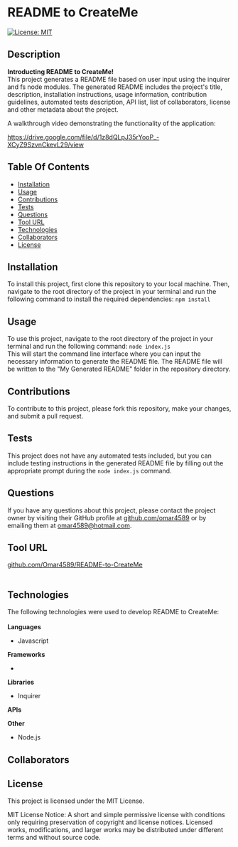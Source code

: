 # README to CreateMe

[![License: MIT](https://img.shields.io/badge/License-MIT-blue)](https://opensource.org/licenses/MIT)

## Description

<strong>Introducting README to CreateMe!</strong><br>
This project generates a README file based on user input using the inquirer and fs node modules. The generated README includes the project's title, description, installation instructions, usage information, contribution guidelines, automated tests description, API list, list of collaborators, license and other metadata about the project.<br>

A walkthrough video demonstrating the functionality of the application:

https://drive.google.com/file/d/1z8dQLpJ35rYooP_-XCyZ9SzvnCkevL29/view

## Table Of Contents

- [Installation](#installation)
- [Usage](#usage)
- [Contributions](#contributions)
- [Tests](#tests)
- [Questions](#questions)
- [Tool URL](#toolurl)
- [Technologies](#technologies)
- [Collaborators](#collaborators)
- [License](#license)

## Installation <a id="installation"></a>

To install this project, first clone this repository to your local machine. Then, navigate to the root directory of the project in your terminal and run the following command to install the required dependencies: `npm install`

## Usage <a id="usage"></a>

To use this project, navigate to the root directory of the project in your terminal and run the following command: `node index.js` <br> This will start the command line interface where you can input the necessary information to generate the README file. The README file will be written to the "My Generated README" folder in the repository directory.

## Contributions <a id="contributions"></a>

To contribute to this project, please fork this repository, make your changes, and submit a pull request.

## Tests <a id="tests"></a>

This project does not have any automated tests included, but you can include testing instructions in the generated README file by filling out the appropriate prompt during the `node index.js` command.

## Questions <a id="questions"></a>

If you have any questions about this project, please contact the project owner by visiting their GitHub profile at [github.com/omar4589](https://:github.com/omar4589) or by emailing them at [omar4589@hotmail.com](mailto:omar4589@hotmail.com).

## Tool URL <a id="toolurl"></a>

[github.com/Omar4589/README-to-CreateMe](https://github.com/Omar4589/README-to-CreateMe/)
<br>
<br>

## Technologies <a id="technologies"></a>

The following technologies were used to develop README to CreateMe:<br>
<br>
<strong>Languages</strong>

- Javascript

<strong>Frameworks</strong>

-

<strong>Libraries</strong>

- Inquirer

<strong>APIs</strong>

<strong>Other</strong>

- Node.js
  <br>

## Collaborators <a id="collaborators"></a>

## License <a id="license"></a>

This project is licensed under the MIT License.

MIT License Notice: A short and simple permissive license with conditions only requiring preservation of copyright and license notices. Licensed works, modifications, and larger works may be distributed under different terms and without source code.

